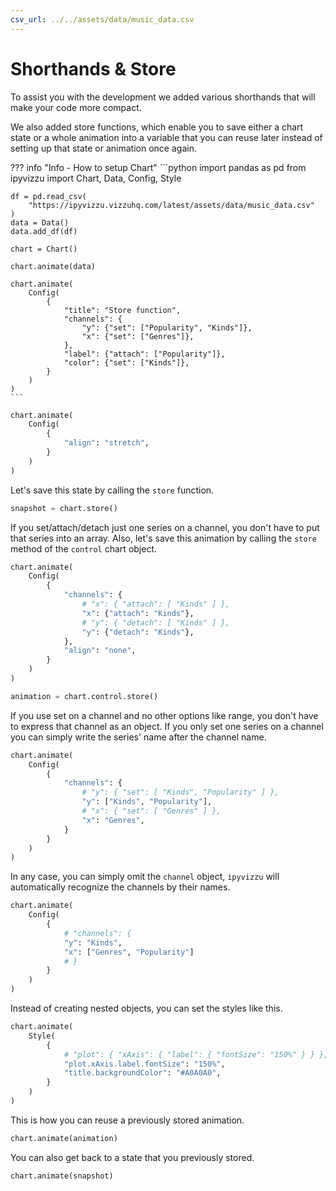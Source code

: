 ```yaml
---
csv_url: ../../assets/data/music_data.csv
---
```


# Shorthands & Store

To assist you with the development we added various shorthands that will make
your code more compact.

We also added store functions, which enable you to save either a chart state or
a whole animation into a variable that you can reuse later instead of setting up
that state or animation once again.

<div id="tutorial_01"></div>

??? info "Info - How to setup Chart"
    ```python
    import pandas as pd
    from ipyvizzu import Chart, Data, Config, Style

    df = pd.read_csv(
        "https://ipyvizzu.vizzuhq.com/latest/assets/data/music_data.csv"
    )
    data = Data()
    data.add_df(df)

    chart = Chart()

    chart.animate(data)

    chart.animate(
        Config(
            {
                "title": "Store function",
                "channels": {
                    "y": {"set": ["Popularity", "Kinds"]},
                    "x": {"set": ["Genres"]},
                },
                "label": {"attach": ["Popularity"]},
                "color": {"set": ["Kinds"]},
            }
        )
    )
    ```

```python
chart.animate(
    Config(
        {
            "align": "stretch",
        }
    )
)
```

Let's save this state by calling the `store` function.

```python
snapshot = chart.store()
```

If you set/attach/detach just one series on a channel, you don't have to put
that series into an array. Also, let's save this animation by calling the
`store` method of the `control` chart object.

<div id="tutorial_02"></div>

```python
chart.animate(
    Config(
        {
            "channels": {
                # "x": { "attach": [ "Kinds" ] },
                "x": {"attach": "Kinds"},
                # "y": { "detach": [ "Kinds" ] },
                "y": {"detach": "Kinds"},
            },
            "align": "none",
        }
    )
)

animation = chart.control.store()
```

If you use set on a channel and no other options like range, you don't have to
express that channel as an object. If you only set one series on a channel you
can simply write the series' name after the channel name.

<div id="tutorial_03"></div>

```python
chart.animate(
    Config(
        {
            "channels": {
                # "y": { "set": [ "Kinds", "Popularity" ] },
                "y": ["Kinds", "Popularity"],
                # "x": { "set": [ "Genres" ] },
                "x": "Genres",
            }
        }
    )
)
```

In any case, you can simply omit the `channel` object, `ipyvizzu` will
automatically recognize the channels by their names.

<div id="tutorial_04"></div>

```python
chart.animate(
    Config(
        {
            # "channels": {
            "y": "Kinds",
            "x": ["Genres", "Popularity"]
            # }
        }
    )
)
```

Instead of creating nested objects, you can set the styles like this.

<div id="tutorial_05"></div>

```python
chart.animate(
    Style(
        {
            # "plot": { "xAxis": { "label": { "fontSize": "150%" } } },
            "plot.xAxis.label.fontSize": "150%",
            "title.backgroundColor": "#A0A0A0",
        }
    )
)
```

This is how you can reuse a previously stored animation.

<div id="tutorial_06"></div>

```python
chart.animate(animation)
```

You can also get back to a state that you previously stored.

<div id="tutorial_07"></div>

```python
chart.animate(snapshot)
```

<script src="../shorthands_store.js"></script>
